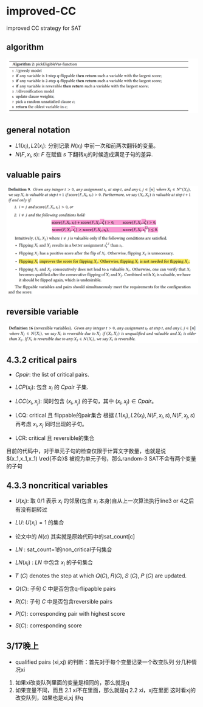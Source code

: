 # improved-CC
improved CC strategy for SAT

## algorithm

![alt text](image-2.png)

## general notation
- $L1(x_i),L2(x_i)$: 分别记录 $N(x_i)$ 中前一次和前两次翻转的变量。
- $N(F,x_i,s)$: $F$ 在赋值 $s$ 下翻转$x_i$的时候造成满足子句的差异.

## valuable pairs
![alt text](image.png)

## reversible variable
![alt text](image-1.png)

## 4.3.2 critical pairs
- $Cpair$: the list of critical pairs.
- $LCP(x_i)$: 包含 $x_i$ 的 $Cpair$ 子集.
- $LCC(x_i,x_j)$:  同时包含 $(x_i,x_j)$ 的子句，其中 $(x_i,x_j) \in Cpair$。
- LCQ: critical 且 flippable的pair集合
根据 $L1(x_i),L2(x_i),N(F,x_i,s),N(F,x_j,s)$ 再考虑 $x_i,x_j$ 同时出现的子句。

- LCR: critical 且 reversible的集合

目前的代码中，对于单元子句的检查仅限于计算文字数量，也就是说 $(x_1,x_1,x_1) \red{不会}$ 被视为单元子句，那么random-3 SAT不会有两个变量的子句

## 4.3.3 noncritical variables
- $U(x_i)$: 取 0/1 表示 $x_i$ 的邻居(包含 $x_i$ 本身)自从上一次算法执行line3 or 4之后有没有翻转过

- $LU$: $U(x_i)= 1$ 的集合

- 论文中的 $N(c)$ 其实就是原始代码中的sat_count[c]

- $LN$ : sat_count=1的non_critical子句集合

- $LN(x_i)$ : $LN$ 中包含 $x_i$ 的子句集合

- 𝑇 (𝐶) denotes the step at which 𝑄(𝐶), 𝑅(𝐶), 𝑆 (𝐶), 𝑃 (𝐶) are updated.

- $Q(C)$: 子句 $C$ 中是否包含q-flipapble pairs

- $R(C)$: 子句 $C$ 中是否包含reversible pairs

- $P(C)$: corresponding pair with highest score

- $S(C)$: corresponding score

## 3/17晚上
- qualified pairs (xi,xj) 的判断：首先对于每个变量记录一个改变队列
分几种情况xi
1. 如果xi改变队列里面的变量是相同的，那么就是q
2. 如果变量不同，而且
2.1  xi不在里面，那么就是q
2.2  xi，xj在里面 这时看xj的改变队列，如果也是xi,xj 非q
